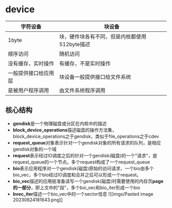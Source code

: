 # device

| 字符设备             | 块设备                                        |
| -------------------- | --------------------------------------------- |
| 1byte                | 块，硬件块各有不同，但是内核都使用512byte描述 |
| 顺序访问             | 随机访问                                      |
| 没有缓存，实时操作   | 有缓存，不是实时操作                          |
| 一般提供接口给应用层 | 块设备一般提供接口给文件系统                  |
| 是被用户程序调用     | 由文件系统程序调用                            |

## 核心结构
- **gendisk**是一个物理磁盘或分区在内核中的描述
- **block_device_operations**描述磁盘的操作方法集，block_device_operations之于gendisk，类似于file_operations之于cdev
- **request_queue**对象表示针对一个gendisk对象的所有请求的队列，是相应gendisk对象的一个域
- **request**表示经过IO调度之后的针对一个gendisk(磁盘)的一个"请求"，是request_queue的一个节点。多个request构成了一个request_queue
- **bio**表示应用程序对一个gendisk(磁盘)原始的访问请求，一个bio由多个bio_vec，多个bio经过IO调度和合并之后可以形成一个request。 
- **bio_vec**描述的应用层准备读写一个gendisk(磁盘)时需要使用的内存页**page的一部分**，即上文中的"段"，多个bio_vec和bio_iter形成一个bio
- **bvec_iter**描述一个bio_vec中的一个sector信息
![[imgs/Pasted image 20230624181643.png]]
